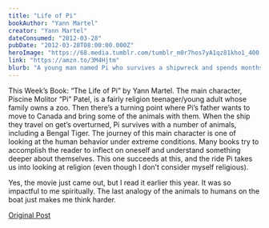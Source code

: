 ```yaml
---
title: "Life of Pi"
bookAuthor: "Yann Martel"
creator: "Yann Martel"
dateConsumed: "2012-03-28"
pubDate: "2012-03-28T08:00:00.000Z"
heroImage: "https://68.media.tumblr.com/tumblr_m0r7hos7yA1qz81kho1_400.png"
link: "https://amzn.to/3M4Hjtm"
blurb: "A young man named Pi who survives a shipwreck and spends months in a lifeboat with a Bengal tiger named Richard Parker."
---
```


This Week’s Book: “The Life of Pi” by Yann Martel. The main character, Piscine Molitor “Pi” Patel, is a fairly religion teenager/young adult whose family owns a zoo. Then there’s a turning point where Pi’s father wants to move to Canada and bring some of the animals with them. When the ship they travel on get’s overturned, Pi survives with a number of animals, including a Bengal Tiger. The journey of this main character is one of looking at the human behavior under extreme conditions. Many books try to accomplish the reader to inflect on oneself and understand something deeper about themselves. This one succeeds at this, and the ride Pi takes us into looking at religion (even though I don’t consider myself religious).

Yes, the movie just came out, but I read it earlier this year. It was so impactful to me spiritually. The last analogy of the animals to humans on the boat just makes me think harder.

[Original Post](https://jermspeaks.com/post/20067050053/this-weeks-book-the-life-of-pi-by-yann-martel)
